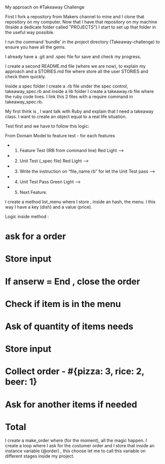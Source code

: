 My approach on #Takeaway Challenge

First I fork a repository from Makers channel to mine and I clone
that repository on my computer. Now that I have that repository on my
machine (Inside a dedicate folder called "PROJECTS") I start to set up
that folder in the useful way possible.

I run the command 'bundle' in the project directory (Takeaway-challenge)
to ensure you have all the gems.

I already have a .git and .spec file for save and check my progress.

I create a second README.md file (where we are now), to explain my approach
and a STORIES.md file where store all the user STORIES and check them quickly.

Inside a spec folder I create a .rb file under the spec control, takeaway_spec.rb
and inside a lib folder I create a takeaway.rb file where the ruby code lives.
I link this 2 files with a require command in takeaway_spec.rb.

My first think is , I want talk with Ruby and explain that I need a takeaway class.
I want to create an object equal to a real life situation.

Test first and we have to follow this logic:  

From Domain Model to feature test - for each features

* 1. Feature Test (IRB from command line) Red Light —>
* 2. Unit Test (_spec file) Red Light —>
* 3. Write the instruction on “file_name.rb” for let the Unit Test pass —>
* 4. Unit Test Pass Green Light —>
* 5. Next Feature.

I create a method list_menu where I store , inside an hash, the menu.
I this way I have a key (dish) and a value (price).

Logic inside method :
# ask for a order  
# Store input       
# If anserw = End , close the order  
# Check if item is in the menu
# Ask of quantity of items needs
# Store input
# Collect order - #{pizza: 3, rice: 2, beer: 1}
# Ask for another items if needed
# Total

I create a make_order where (for the moment), all the magic happen.
I create a loop where I ask for the costumer order and I store that inside an
instance variable (@order) , this choose let me to call this variable on
different stages inside my project.
